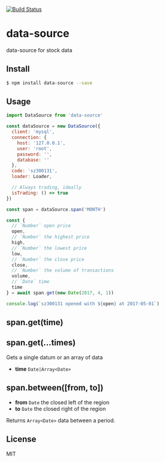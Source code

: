 [![Build Status](https://travis-ci.org/kaelzhang/data-source.svg?branch=master)](https://travis-ci.org/kaelzhang/data-source)
<!-- optional appveyor tst
[![Windows Build Status](https://ci.appveyor.com/api/projects/status/github/kaelzhang/data-source?branch=master&svg=true)](https://ci.appveyor.com/project/kaelzhang/data-source)
-->
<!-- optional npm version
[![NPM version](https://badge.fury.io/js/data-source.svg)](http://badge.fury.io/js/data-source)
-->
<!-- optional npm downloads
[![npm module downloads per month](http://img.shields.io/npm/dm/data-source.svg)](https://www.npmjs.org/package/data-source)
-->
<!-- optional dependency status
[![Dependency Status](https://david-dm.org/kaelzhang/data-source.svg)](https://david-dm.org/kaelzhang/data-source)
-->

# data-source

data-source for stock data

## Install

```sh
$ npm install data-source --save
```

## Usage

```js
import DataSource from 'data-source'

const dataSource = new DataSource({
  client: 'mysql',
  connection: {
    host: '127.0.0.1',
    user: 'root',
    password: '',
    database: ''
  },
  code: 'sz300131',
  loader: Loader,

  // Always trading, ideally
  isTrading: () => true
})

const span = dataSource.span('MONTH')

const {
  // `Number` open price
  open,
  // `Number` the highest price
  high,
  // `Number` the lowest price
  low,
  // `Number` the close price
  close,
  // `Number` the volume of transactions
  volume,
  // `Date` time
  time
} = await span.get(new Date(2017, 4, 1))

console.log(`sz300131 opened with ${open} at 2017-05-01`)
```

## span.get(time)
## span.get(...times)

Gets a single datum or an array of data

- **time** `Date|Array<Date>`

## span.between([from, to])

- **from** `Date` the closed left of the region
- **to** `Date` the closed right of the region

Returns `Array<Date>` data between a period.

## License

MIT
